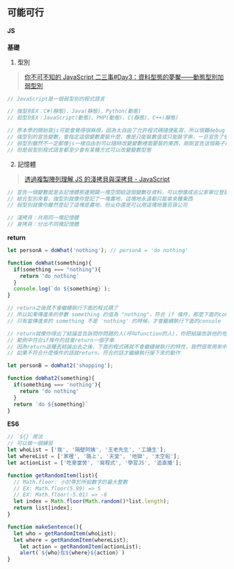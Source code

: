 ## 可能可行

#### JS

**基礎**

1. 型別

> [你不可不知的 JavaScript 二三事#Day3：資料型態的夢魘——動態型別加弱型別](https://ithelp.ithome.com.tw/articles/10202260)

```javascript
// JavaScript是一個弱型別的程式語言

// 強型別EX：C#(靜態)、Java(靜態)、Python(動態)
// 弱型別EX：JavaScript(動態)、PHP(動態)、C(靜態)、C++(靜態)

// 原本學的開始寫js可能會覺得很麻煩，因為太自由了允許程式碼隨便亂寫，所以很難debug
// 強型別的宣告變數，會指定這個變數要裝什麼，像是只能裝數值或只能裝字串，一旦宣告了他就永遠只能裝你規定的這種資料
// 弱型別雖然不一定都像js一樣自由到可以隨時改變變數裡面要裝的東西，剛剛宣告這個箱子裡裝的是黃金下一行馬上就變成裝毛巾，
// 但是弱型別程式語言都至少會有某種方式可以改變變數型態
```

2. 記憶體

> [透過複製陣列理解 JS 的淺拷貝與深拷貝 - JavaScript](https://askie.today/javascript-deep-copy-swallow-copy/)

```js
// 宣告一個變數就是去記憶體那邊開闢一塊空間給這個變數存資料，可以想像成去公家單位登記一塊土地的感覺
// 結合型別來看，強型別就像你登記了一塊農地，這塊地永遠都只能拿來種東西
// 弱型別就像你雖然登記了這塊是農地，但ㄓ你還是可以用這塊地蓋百貨公司

// 淺拷貝：共用同一塊記憶體
// 身拷貝：分出不同塊記憶體
```



**return**

```js
let personA = doWhat('nothing'); // personA = 'do nothing'

function doWhat(something){
  if(something === "nothing"){
    return 'do nothing'
  }
  console.log(`do ${something}`); 
}

// return之後就不會繼續執行下面的程式碼了
// 所以如果傳進來的參數 something 的值為 "nothing"，符合 if 條件，那麼下面的console就不會被執行
// 只有當傳進來的 something 不是 'nothing' 的時候，才會繼續執行下面的console

// return就像你得出了結論並告訴問你問題的人(呼叫function的人)，你把結論告訴他的他就把結論拿去用了，沒有人會繼續看結論下面還有什麼
// 範例中符合if條件的話會return一個字串
// 因為return這種丟結論出去之後、下面的程式碼就不會繼續被執行的特性，我們很常用來中斷function
// 如果不符合什麼條件的話就return，符合的話才繼續執行接下來的動作

let personB = doWhat2('shopping');

function doWhat2(something){
  if(something === 'nothing'){
    return 'do nothing'
  }
  return `do ${something}`
}
```

**ES6**

```js
// `${}`用法
// 可以做一個練習
let whoList = ['我', '隔壁阿姨', '王老先生', '工讀生'];
let whereList = ['家裡', '路上', '天堂', '地獄', '太空船'];
let actionList = ['吃麥當勞', '寫程式', '學習JS', '追直播'];

function getRandomItem(list){
  // Math.floor: 小於等於所給數字的最大整數
  // EX: Math.floor(5.99) => 5
  // EX: Math.floor(-5.01) => -6
  let index = Math.floor(Math.random()*list.length);
  return list[index];
}

function makeSentence(){
  let who = getRandomItem(whoList);
  let where = getRandomItem(whereList);
	let action = getRandomItem(actionList);
	alert(`${who}在${where}${action}`)
}
```

